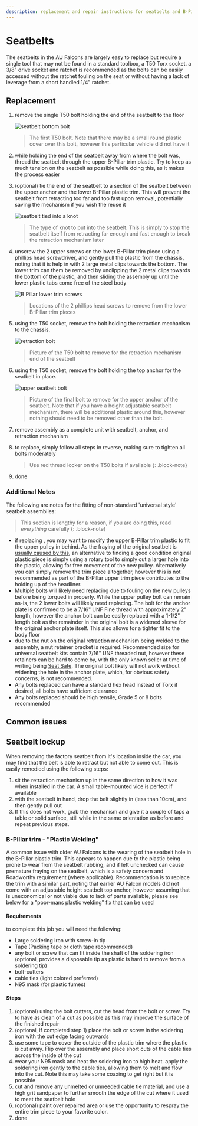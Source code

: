 ```yaml
---
description: replacement and repair instructions for seatbelts and B-Pillar Seatbelt trims. Partially useful for the BA/BF Falcons and SX/SY Territory models
---
```


# Seatbelts

The seatbelts in the AU Falcons are largely easy to replace but require a single tool that may not be found in a standard toolbox, a T50 Torx socket. a 3/8" drive socket and ratchet is recommended as the bolts can be easily accessed without the ratchet fouling on the seat or without having a lack of leverage from a short handled 1/4" ratchet.

## Replacement

1. remove the single T50 bolt holding the end of the seatbelt to the floor

    ![seatbelt bottom bolt](./seatbelt-bottom-anchor-bolt.jpg)

    > The first T50 bolt. Note that there may be a small round plastic cover over this bolt, however this particular vehicle did not have it
    
1. while holding the end of the seatbelt away from where the bolt was, thread the seatbelt through the upper B-Pillar trim plastic. Try to keep as much tension on the seatbelt as possible while doing this, as it makes the process easier
1. (optional) tie the end of the seatbelt to a section of the seatbelt between the upper anchor and the lower B-Pillar plastic trim. This will prevent the seatbelt from retracting too far and too fast upon removal, potentially saving the mechanism if you wish the reuse it

    ![seatbelt tied into a knot](./seatbelt-knot.jpg)

    > The type of knot to put into the seatbelt. This is simply to stop the seatbelt itself from retracting far enough and fast enough to break the retraction mechanism later

1. unscrew the 2 upper screws on the lower B-Pillar trim piece using a phillips head screwdriver, and gently pull the plastic from the chassis, noting that it is help in with 2 large metal clips towards the bottom. The lower trim can them be removed by unclipping the 2 metal clips towards the bottom of the plastic, and then sliding the assembly up until the lower plastic tabs come free of the steel body

    ![B Pillar lower trim screws](./b-pillar-lower-screws.jpg)

    > Locations of the 2 phillips head screws to remove from the lower B-Pillar trim pieces

1. using the T50 socket, remove the bolt holding the retraction mechanism to the chassis.

    ![retraction bolt](./seatbelt-retraction-anchor-bolt.jpg)

    > Picture of the T50 bolt to remove for the retraction mechanism end of the seatbelt

1. using the T50 socket, remove the bolt holding the top anchor for the seatbelt in place.

    ![upper seatbelt bolt](./seatbelt-upper-bolt.jpg)

    > Picture of the final bolt to remove for the upper anchor of the seatbelt. Note that if you have a height adjustable seatbelt mechanism, there will be additional plastic around this, however nothing should need to be removed other than the bolt.

1. remove assembly as a complete unit  with seatbelt, anchor, and retraction mechanism
1. to replace, simply follow all steps in reverse, making sure to tighten all bolts moderately

    > Use red thread locker on the T50 bolts if available
    {: .block-note}

1. done

### Additional Notes

The following are notes for the fitting of non-standard 'universal style' seatbelt assemblies:

> This section is lengthy for a reason, if you are doing this, read *everything* carefully
{: .block-note}

- if replacing , you may want to modify the upper B-Pillar trim plastic to fit the upper pulley in behind. As the fraying of the original seatbelt is [usually caused by this](#common-issues---upper-b-pillar-plastic-trim), an alternative to finding a good condition original plastic piece is simply using a rotary tool to simply cut a larger hole into the plastic, allowing for free movement of the new pulley. Alternatively you can simply remove the trim piece altogether, however this is not recommended as part of the B-Pillar upper trim piece contributes to the holding up of the headliner.
- Multiple bolts will likely need replacing due to fouling on the new pulleys before being torqued in properly. While the upper pulley bolt can remain as-is, the 2 lower bolts will likely need replacing. The bolt for the anchor plate is confirmed to be a 7/16" UNF Fine thread with approximately 2" length, however the anchor bolt can be easily replaced with a 1-1/2" length bolt as the remainder in the original bolt is a widened sleeve for the original anchor plate itself. This also allows for a tighter fit to the body floor
- due to the nut on the original retraction mechanism being welded to the assembly, a nut retainer bracket is required. Recommended size for universal seatbelt kits contain 7/16" UNF threaded nut, however these retainers can be hard to come by, with the only known seller at time of writing being [Seat Safe](../../Credits.md#sources). The original bolt likely will not work without widening the hole in the anchor plate, which, for obvious safety concerns, is not recommended.
- Any bolts replaced can have a standard hex head instead of Torx if desired, all bolts have sufficient clearance
- Any bolts replaced should be high tensile, Grade 5 or 8 bolts recommended

## Common issues

## Seatbelt lockup

When removing the factory seatbelt from it's location inside the car, you may find that the belt is able to retract but not able to come out. This is easily remedied using the following steps:

1. sit the retraction mechanism up in the same direction to how it was when installed in the car. A small table-mounted vice is perfect if available
1. with the seatbelt in hand, drop the belt slightly in (less than 10cm), and then gently pull out
1. If this does not work, grab the mechanism and give it a couple of taps a table or solid surface, still while in the same orientation as before and repeat previous steps.

### B-Pillar trim - "Plastic Welding"

A common issue with older AU Falcons is the wearing of the seatbelt hole in the B-Pillar plastic trim. This appears to happen due to the plastic being prone to wear from the seatbelt rubbing, and if left unchecked can cause premature fraying on the seatbelt, which is a safety concern and Roadworthy requirement (where applicable). Recommendation is to replace the trim with a similar part, noting that earlier AU Falcon models did not come with an adjustable height seatbelt top anchor, however assuming that is uneconomical or not viable due to lack of parts available, please see below for a "poor-mans plastic welding" fix that can be used

#### Requirements
to complete this job you will need the following:
- Large soldering iron with screw-in tip
- Tape (Packing tape or cloth tape recommended)
- any bolt or screw that can fit inside the shaft of the soldering iron (optional, provides a disposable tip as plastic is hard to remove from a soldering tip)
- bolt-cutters
- cable ties (light colored preferred)
- N95 mask (for plastic fumes)

#### Steps
1. (optional) using the bolt cutters, cut the head from the bolt or screw. Try to have as clean of a cut as possible as this may improve the surface of the finished repair
1. (optional, if completed step 1) place the bolt or screw in the soldering iron with the cut edge facing outwards
1. use some tape to cover the outside of the plastic trim where the plastic is cut away. Flip over the assembly and place short cuts of the cable ties across the inside of the cut
1. wear your N95 mask and heat the soldering iron to high heat. apply the soldering iron gently to the cable ties, allowing them to melt and flow into the cut. Note this may take some coaxing to get right but it is possible
1. cut and remove any unmelted or unneeded cable tie material, and use a high grit sandpaper to further smooth the edge of the cut where it used to meet the seatbelt hole
1. (optional) paint over repaired area or use the opportunity to respray the entire trim piece to your favorite color.
1. done